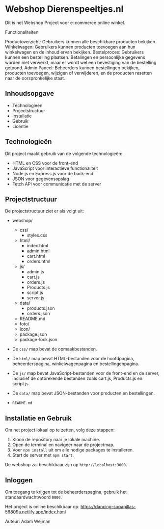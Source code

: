 
# Webshop Dierenspeeltjes.nl

Dit is het Webshop Project voor e-commerce online winkel.

Functionaliteiten

Productoverzicht: Gebruikers kunnen alle beschikbare producten bekijken.
Winkelwagen: Gebruikers kunnen producten toevoegen aan hun winkelwagen en de inhoud ervan bekijken.
Bestelproces: Gebruikers kunnen een bestelling plaatsen. Betalingen en persoonlijke gegevens worden niet verwerkt, maar er wordt wel een bevestiging van de bestelling getoond.
Admin Paneel: Beheerders kunnen bestellingen bekijken, producten toevoegen, wijzigen of verwijderen, en de producten resetten naar de oorspronkelijke staat.

## Inhoudsopgave

- Technologieën
- Projectstructuur
- Installatie
- Gebruik
- Licentie

## Technologieën

Dit project maakt gebruik van de volgende technologieën:

- HTML en CSS voor de front-end
- JavaScript voor interactieve functionaliteit
- Node.js en Express.js voor de back-end
- JSON voor gegevensopslag
- Fetch API voor communicatie met de server

## Projectstructuur

De projectstructuur ziet er als volgt uit:

- webshop/
  - css/
    - styles.css
  - html/
    - index.html
    - admin.html
    - cart.html
    - orders.html
  - js/
    - admin.js
    - cart.js
    - orders.js
    - Products.js
    - script.js
    - server.js
  - data/
    - products.json
    - orders.json
  - README.md
  - foto/
  - icon/
  - package.json
  - package-lock.json

- De `css/` map bevat de opmaakbestanden.
- De `html/` map bevat HTML-bestanden voor de hoofdpagina, beheerderspagina, winkelwagenpagina en bestellingenpagina.
- De `js/` map bevat JavaScript-bestanden voor de front-end en de server, inclusief de ontbrekende bestanden zoals cart.js, Products.js en script.js.
- De `data/` map bevat JSON-bestanden voor producten en bestellingen.
- `README.md`

## Installatie en Gebruik

Om het project lokaal op te zetten, volg deze stappen:

1. Kloon de repository naar je lokale machine.
2. Open de terminal en navigeer naar de projectmap.
3. Voer `npm install` uit om alle nodige packages te installeren.
4. Start de server met `npm start`.

De webshop zal beschikbaar zijn op `http://localhost:3000`.

## Inloggen

Om toegang te krijgen tot de beheerderspagina, gebruik het standaardwachtwoord `0000`.

Het project is online beschikbaar op: <https://dancing-sopapillas-56809a.netlify.app/index.html>

Auteur:
Adam Wejman
